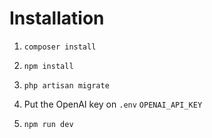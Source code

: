 # Installation

1. `composer install`

2. `npm install`

3. `php artisan migrate`

4. Put the OpenAI key on `.env` `OPENAI_API_KEY`

5. `npm run dev`